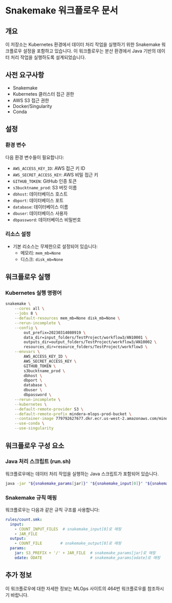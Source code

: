 # Snakemake 워크플로우 문서

## 개요
이 저장소는 Kubernetes 환경에서 데이터 처리 작업을 실행하기 위한 Snakemake 워크플로우 설정을 포함하고 있습니다. 이 워크플로우는 분산 환경에서 Java 기반의 데이터 처리 작업을 실행하도록 설계되었습니다.

## 사전 요구사항
- Snakemake
- Kubernetes 클러스터 접근 권한
- AWS S3 접근 권한
- Docker/Singularity
- Conda

## 설정

### 환경 변수
다음 환경 변수들이 필요합니다:
- `AWS_ACCESS_KEY_ID`: AWS 접근 키 ID
- `AWS_SECRET_ACCESS_KEY`: AWS 비밀 접근 키
- `GITHUB_TOKEN`: GitHub 인증 토큰
- `s3bucktname_prod`: S3 버킷 이름
- `dbhost`: 데이터베이스 호스트
- `dbport`: 데이터베이스 포트
- `database`: 데이터베이스 이름
- `dbuser`: 데이터베이스 사용자
- `dbpassword`: 데이터베이스 비밀번호

### 리소스 설정
- 기본 리소스는 무제한으로 설정되어 있습니다:
  - 메모리: `mem_mb=None`
  - 디스크: `disk_mb=None`

## 워크플로우 실행

### Kubernetes 실행 명령어
```bash
snakemake \
    --cores all \
    --jobs 8 \
    --default-resources mem_mb=None disk_mb=None \
    --rerun-incomplete \
    --config \
        out_prefix=20230314080919 \
        data_dir=input_folders/TestProject/workflow3/AN10001 \
        outputs_dir=output_folders/TestProject/workflow3/AN10002 \
        resources_dir=resource_folders/TestProject/workflow3 \
    --envvars \
        AWS_ACCESS_KEY_ID \
        AWS_SECRET_ACCESS_KEY \
        GITHUB_TOKEN \
        s3bucktname_prod \
        dbhost \
        dbport \
        database \
        dbuser \
        dbpassword \
    --rerun-incomplete \
    --kubernetes \
    --default-remote-provider S3 \
    --default-remote-prefix mindera-mlops-prod-bucket \
    --container-image 779792627677.dkr.ecr.us-west-2.amazonaws.com/mindera-mlops-prod-snakemake:0.4 \
    --use-conda \
    --use-singularity
```

## 워크플로우 구성 요소

### Java 처리 스크립트 (run.sh)
워크플로우에는 데이터 처리 작업을 실행하는 Java 스크립트가 포함되어 있습니다.

```bash
java -jar "${snakemake_params[jar]}" "${snakemake_input[0]}" "${snakemake_params[odate]}" > "${snakemake_output[0]}"
```

### Snakemake 규칙 매핑
워크플로우는 다음과 같은 규칙 구조를 사용합니다:

```yaml
rules/count.smk:
  input:
    - COUNT_INPUT_FILES  # snakemake_input[0]로 매핑
    - JAR_FILE
  output:
    - COUNT_FILE        # snakemake_output[0]로 매핑
  params:
    jar: S3_PREFIX + '/' + JAR_FILE  # snakemake_params[jar]로 매핑
    odate: ODATE                     # snakemake_params[odate]로 매핑
```

## 추가 정보
이 워크플로우에 대한 자세한 정보는 MLOps 사이트의 464번 워크플로우를 참조하시기 바랍니다. 